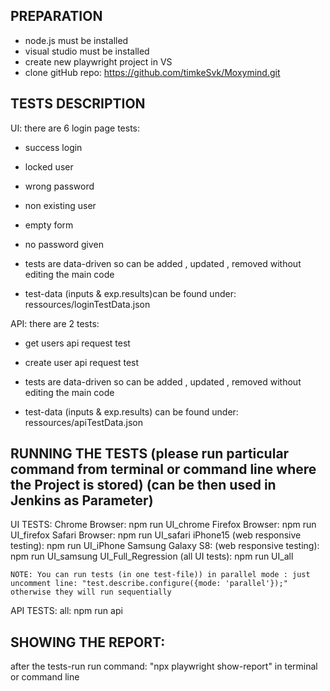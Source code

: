 PREPARATION
------------
- node.js must be installed
- visual studio must be installed
- create new playwright project in VS
- clone gitHub repo:  https://github.com/timkeSvk/Moxymind.git


TESTS DESCRIPTION
-----------------
UI:
there are 6 login page tests:

- success login
- locked user
- wrong password
- non existing user
- empty form
- no password given

- tests are data-driven so can be added , updated , removed without editing the main code
- test-data (inputs & exp.results)can be found under: ressources/loginTestData.json

API:
there are 2 tests:

- get users api request test
- create user api request test

- tests are data-driven so can be added , updated , removed without editing the main code
- test-data (inputs & exp.results) can be found under: ressources/apiTestData.json


RUNNING THE TESTS (please run particular command from terminal or command line where the Project is stored) (can be then used in Jenkins as Parameter)
------------------
UI TESTS:
	Chrome Browser: npm run UI_chrome
	Firefox Browser: npm run UI_firefox
	Safari Browser: npm run UI_safari
	iPhone15 (web responsive testing): npm run UI_iPhone
	Samsung Galaxy S8: (web responsive testing): npm run UI_samsung
	UI_Full_Regression (all UI tests): npm run UI_all

	NOTE: You can run tests (in one test-file)) in parallel mode : just uncomment line: "test.describe.configure({mode: 'parallel'});" otherwise they will run sequentially


API TESTS:
	all: npm run api

SHOWING THE REPORT:
--------------------
after the tests-run run command: "npx playwright show-report" in terminal or command line
